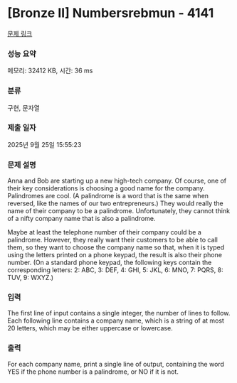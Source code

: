# [Bronze II] Numbersrebmun - 4141 

[문제 링크](https://www.acmicpc.net/problem/4141) 

### 성능 요약

메모리: 32412 KB, 시간: 36 ms

### 분류

구현, 문자열

### 제출 일자

2025년 9월 25일 15:55:23

### 문제 설명

<p>Anna and Bob are starting up a new high-tech company. Of course, one of their key considerations is choosing a good name for the company. Palindromes are cool. (A palindrome is a word that is the same when reversed, like the names of our two entrepreneurs.) They would really the name of their company to be a palindrome. Unfortunately, they cannot think of a nifty company name that is also a palindrome.</p>

<p>Maybe at least the telephone number of their company could be a palindrome. However, they really want their customers to be able to call them, so they want to choose the company name so that, when it is typed using the letters printed on a phone keypad, the result is also their phone number. (On a standard phone keypad, the following keys contain the corresponding letters: 2: ABC, 3: DEF, 4: GHI, 5: JKL, 6: MNO, 7: PQRS, 8: TUV, 9: WXYZ.)</p>

### 입력 

 <p>The first line of input contains a single integer, the number of lines to follow. Each following line contains a company name, which is a string of at most 20 letters, which may be either uppercase or lowercase.</p>

### 출력 

 <p>For each company name, print a single line of output, containing the word YES if the phone number is a palindrome, or NO if it is not.</p>

